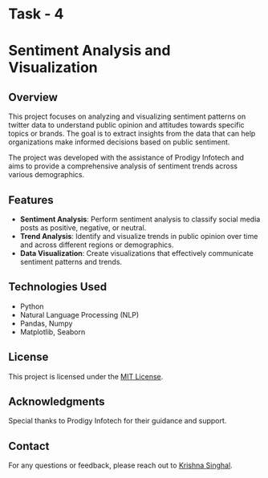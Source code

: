# Task - 4

# Sentiment Analysis and Visualization

## Overview

This project focuses on analyzing and visualizing sentiment patterns on twitter data to understand public opinion and attitudes towards specific topics or brands. The goal is to extract insights from the data that can help organizations make informed decisions based on public sentiment.

The project was developed with the assistance of Prodigy Infotech and aims to provide a comprehensive analysis of sentiment trends across various demographics.

## Features

- **Sentiment Analysis**: Perform sentiment analysis to classify social media posts as positive, negative, or neutral.
- **Trend Analysis**: Identify and visualize trends in public opinion over time and across different regions or demographics.
- **Data Visualization**: Create visualizations that effectively communicate sentiment patterns and trends.

## Technologies Used

- Python
- Natural Language Processing (NLP)
- Pandas, Numpy
- Matplotlib, Seaborn

## License

This project is licensed under the [MIT License](LICENSE).

## Acknowledgments

Special thanks to Prodigy Infotech for their guidance and support.

## Contact

For any questions or feedback, please reach out to [Krishna Singhal](https://linkedin.com/in/geekkrishna).
